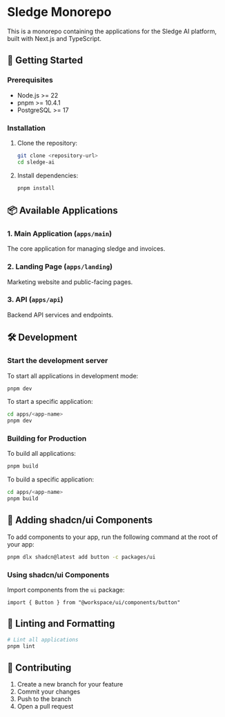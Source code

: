 # Sledge Monorepo

This is a monorepo containing the applications for the Sledge AI platform, built with Next.js and TypeScript.

## 🚀 Getting Started

### Prerequisites
- Node.js >= 22
- pnpm >= 10.4.1
- PostgreSQL >= 17

### Installation

1. Clone the repository:
   ```bash
   git clone <repository-url>
   cd sledge-ai
   ```

2. Install dependencies:
   ```bash
   pnpm install
   ```

## 📦 Available Applications

### 1. Main Application (`apps/main`)
The core application for managing sledge and invoices.

### 2. Landing Page (`apps/landing`)
Marketing website and public-facing pages.

### 3. API (`apps/api`)
Backend API services and endpoints.

## 🛠 Development

### Start the development server

To start all applications in development mode:
```bash
pnpm dev
```

To start a specific application:
```bash
cd apps/<app-name>
pnpm dev
```

### Building for Production

To build all applications:
```bash
pnpm build
```

To build a specific application:
```bash
cd apps/<app-name>
pnpm build
```

## 🔨 Adding shadcn/ui Components

To add components to your app, run the following command at the root of your app:

```bash
pnpm dlx shadcn@latest add button -c packages/ui
```

### Using shadcn/ui Components

Import components from the `ui` package:

```tsx
import { Button } from "@workspace/ui/components/button"
```

## 🧹 Linting and Formatting

```bash
# Lint all applications
pnpm lint

```

## 🤝 Contributing

1. Create a new branch for your feature
2. Commit your changes
3. Push to the branch
4. Open a pull request

